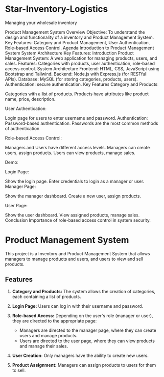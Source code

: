 # Star-Inventory-Logistics
Managing your wholesale inventory

Product Management System
Overview
Objective: To understand the design and functionality of a inventory and Product Management System.
Key Features: Category and Product Management, User Authentication, Role-based Access Control.
Agenda
Introduction to Product Management System
System Architecture
Key Features:
Introduction
Product Management System: A web application for managing products, users, and sales.
Features: Categories with products, user authentication, role-based access control.
System Architecture
Frontend: HTML, CSS, JavaScript using Bootstrap and Tailwind.
Backend: Node.js with Express.js (for RESTful APIs).
Database: MySQL (for storing categories, products, users).
Authentication: secure authentication.
Key Features
Category and Products:

Categories with a list of products.
Products have attributes like product name, price, description.

User Authentication:

Login page for users to enter username and password.
Authentication: Password-based authentication. Passwords are the most common methods of authentication.

Role-based Access Control:

Managers and Users have different access levels.
Managers can create users, assign products.
Users can view products, manage sales.

Demo:

Login Page:

Show the login page.
Enter credentials to login as a manager or user.
Manager Page:

Show the manager dashboard.
Create a new user, assign products.

User Page:

Show the user dashboard.
View assigned products, manage sales.
Conclusion
Importance of role-based access control in system security.


# Product Management System

This project is a Inventory and Product Management System that allows managers to manage products and users, and users to view and sell products.

## Features

1. **Category and Products:** The system allows the creation of categories, each containing a list of products.

2. **Login Page:** Users can log in with their username and password.

3. **Role-based Access:** Depending on the user's role (manager or user), they are directed to the appropriate page:
   - Managers are directed to the manager page, where they can create users and manage products.
   - Users are directed to the user page, where they can view products and manage their sales.

4. **User Creation:** Only managers have the ability to create new users.

5. **Product Assignment:** Managers can assign products to users for them to sell.




